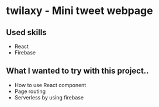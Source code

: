# twilaxy - Mini tweet webpage 

## Used skills
- React
- Firebase

## What I wanted to try with this project..
- How to use React component
- Page routing
- Serverless by using firebase
